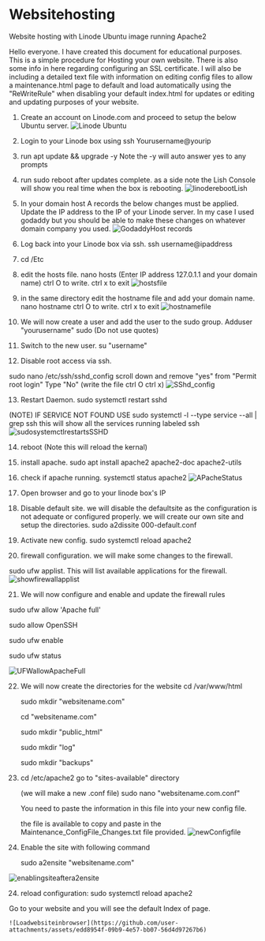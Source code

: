 # Websitehosting
Website hosting with Linode Ubuntu image running Apache2

Hello everyone. I have created this document for educational purposes. This is a simple procedure for
Hosting your own website. There is also some info in here regarding configuring an SSL certificate. 
I will also be including a detailed text file with information on editing config files to allow a 
maintenance.html page to default and load automatically using the "ReWriteRule" when disabling your default index.html
for updates or editing and updating purposes of your website.

1. Create an account on Linode.com and proceed to setup the below Ubuntu server.
![Linode Ubuntu](https://github.com/user-attachments/assets/af481ade-2210-4825-b774-406ff41e7046)

2. Login to your Linode box using ssh Yourusername@yourip

3. run apt update && upgrade -y
Note the -y will auto answer yes to any prompts

4. run sudo reboot after updates complete.
  as a side note the Lish Console will show you real time when the box is rebooting.
![linoderebootLish](https://github.com/user-attachments/assets/3b9983e9-afd9-4f65-8ba8-6d6666357eaa)

5. In your domain host A records the below changes must be applied. Update the IP address to the IP of your Linode server.
In my case I used godaddy but you should be able to make these changes on whatever domain company you used.
![GodaddyHost records](https://github.com/user-attachments/assets/b402ef49-0256-4626-b8ce-268554e7f633)

6. Log back into your Linode box via ssh.  ssh username@ipaddress

7. cd /Etc

8. edit the hosts file.  nano hosts  (Enter IP address 127.0.1.1 and your domain name) ctrl O to write. ctrl x to exit
![hostsfile](https://github.com/user-attachments/assets/f3a68670-3ee8-400b-8010-cc3c256c7e5f)

9. in the same directory edit the hostname file and add your domain name. nano hostname ctrl O to write. ctrl x to exit
![hostnamefile](https://github.com/user-attachments/assets/d2eff3c9-dd6d-46f5-8a3a-285e369fdeb8)

10. We will now create a user and add the user to the sudo group. Adduser "yourusername" sudo (Do not use quotes)

11. Switch to the new user. su "username"

12. Disable root access via ssh.

sudo nano /etc/ssh/sshd_config
scroll down and remove "yes" from "Permit root login" Type "No"  (write the file ctrl O ctrl x)
![SShd_config](https://github.com/user-attachments/assets/4ad0f460-8d6d-40e2-b7b2-6f0a3f05f979)

13. Restart Daemon. sudo systemctl restart sshd

(NOTE)  IF SERVICE NOT FOUND USE sudo systemctl -l --type service --all | grep ssh
this will show all the services running labeled ssh
![sudosystemctlrestartsSSHD](https://github.com/user-attachments/assets/ccda5621-f19b-4a92-b85d-3fbe71697d0a)

14. reboot (Note this will reload the kernal)

15. install apache. sudo apt install apache2 apache2-doc apache2-utils

16. check if apache running.  systemctl status apache2
![APacheStatus](https://github.com/user-attachments/assets/6195ccf0-a0d7-4b8f-a636-4ea0f3860e78)

17. Open browser and go to your linode box's IP

18. Disable default site. we will disable the defaultsite as the configuration is not adequate or configured properly.
    we will create our own site and setup the directories.
    sudo a2dissite 000-default.conf

19. Activate new config. sudo systemctl reload apache2

20. firewall configuration.  we will make some changes to the firewall.

sudo ufw applist.  This will list available applications for the firewall.
![showfirewallapplist](https://github.com/user-attachments/assets/2d89e322-3ae5-48ab-aaec-200c48c9a07a)

21. We will now configure and enable and update the firewall rules

sudo ufw allow 'Apache full'

sudo allow OpenSSH

sudo ufw enable

sudo ufw status

![UFWallowApacheFull](https://github.com/user-attachments/assets/7ea2fd35-2fdf-4c17-a089-1b284ac34fdc)

22. We will now create the directories for the website
    cd /var/www/html

    sudo mkdir "websitename.com"

    cd "websitename.com"

    sudo mkdir "public_html"

    sudo mkdir "log"

    sudo mkdir "backups"

22. cd /etc/apache2
    go to "sites-available" directory

    (we will make a new .conf file)
    sudo nano "websitename.com.conf"

    You need to paste the information in this file into your new config file.

    the file is available to copy and paste in the Maintenance_ConfigFile_Changes.txt file provided.
    ![newConfigfile](https://github.com/user-attachments/assets/04a3e944-adbe-4309-91fc-da4d49709ec3)

23. Enable the site with following command

    sudo a2ensite "websitename.com"

![enablingsiteaftera2ensite](https://github.com/user-attachments/assets/31747445-e4a1-4b4b-9050-ccae9a412c03)


24. reload configuration: sudo systemctl reload apache2

Go to your website and you will see the default Index of page.

    ![Loadwebsiteinbrowser](https://github.com/user-attachments/assets/edd8954f-09b9-4e57-bb07-56d4d97267b6)





 

